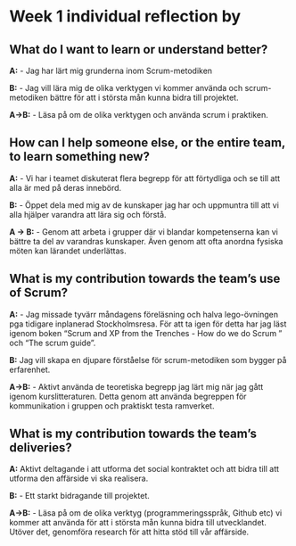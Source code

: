 # Week 1 individual reflection by <Oscar>

## What do I want to learn or understand better?
**A:** - Jag har lärt mig grunderna inom Scrum-metodiken

**B:** -  Jag vill lära mig de olika verktygen vi kommer använda och scrum-metodiken bättre för att i största mån kunna bidra till projektet.

**A->B:** - Läsa på om de olika verktygen och använda scrum i praktiken.


## How can I help someone else, or the entire team, to learn something new?
**A:** - Vi har i teamet diskuterat flera begrepp för att förtydliga och se till att alla är med på deras innebörd.

**B:** - Öppet dela med mig av de kunskaper jag har och uppmuntra till att vi alla hjälper varandra att lära sig och förstå.

**A -> B:** - Genom att arbeta i grupper där vi blandar kompetenserna kan vi bättre ta del av varandras kunskaper. Även genom att ofta anordna fysiska möten kan lärandet underlättas.


## What is my contribution towards the team’s use of Scrum?
**A:** - Jag missade tyvärr måndagens föreläsning och halva lego-övningen pga tidigare inplanerad Stockholmsresa. För att ta igen för detta har jag läst igenom boken “Scrum and XP from the Trenches - How do we do Scrum ” och “The scrum guide”.

**B:** Jag vill skapa en djupare förståelse för scrum-metodiken som bygger på erfarenhet.

**A->B:** - Aktivt använda de teoretiska begrepp jag lärt mig när jag gått igenom kurslitteraturen. Detta genom att använda begreppen för kommunikation i gruppen och praktiskt testa ramverket.


## What is my contribution towards the team’s deliveries?
**A:** Aktivt deltagande i att utforma det social kontraktet och att bidra till att utforma den affärside vi ska realisera.

**B:** - Ett starkt bidragande till projektet.

**A->B:** - Läsa på om de olika verktyg (programmeringsspråk, Github etc) vi kommer att använda för att i största mån kunna bidra till utvecklandet. Utöver det, genomföra research för att hitta stöd till vår affärside.
